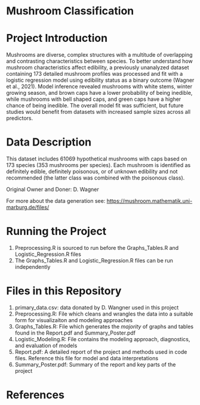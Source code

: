 # Mushroom Classification

# Project Introduction 

Mushrooms are diverse, complex structures with a multitude of overlapping and contrasting 
characteristics between species. To better understand how mushroom characteristics affect edibility, a 
previously unanalyzed dataset containing 173 detailed mushroom profiles was processed and fit with a 
logistic regression model using edibility status as a binary outcome (Wagner et al., 2021). Model 
inference revealed mushrooms with white stems, winter growing season, and brown caps have a lower
probability of being inedible, while mushrooms with bell shaped caps, and green caps have a higher 
chance of being inedible. The overall model fit was sufficient, but future studies would benefit from 
datasets with increased sample sizes across all predictors.

# Data Description

This dataset includes 61069 hypothetical mushrooms with caps based on 173 species (353 mushrooms
per species). Each mushroom is identified as definitely edible, definitely poisonous, or of
unknown edibility and not recommended (the latter class was combined with the poisonous class).

Original Owner and Doner: D. Wagner

For more about the data generation see: https://mushroom.mathematik.uni-marburg.de/files/

# Running the Project

1. Preprocessing.R is sourced to run before the Graphs_Tables.R and Logistic_Regression.R files
2. The Graphs_Tables.R and Logistic_Regression.R files can be run independently  

# Files in this Repository 
1. primary_data.csv: data donated by D. Wangner used in this project
2. Preprocessing.R: File which cleans and wrangles the data into a suitable form for visualizaiton and modeling approaches
3. Graphs_Tables.R: File which generates the *majority* of graphs and tables found in the Report.pdf and Summary_Poster.pdf
4. Logistic_Modeling.R: File contains the modeling approach, diagnostics, and evaluation of models
5. Report.pdf: A detailed report of the project and methods used in code files. Reference this file for model and data interpretations
6. Summary_Poster.pdf: Summary of the report and key parts of the project


# References

